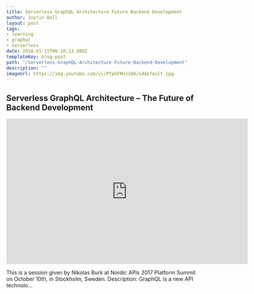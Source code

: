 ```yaml
---
title: Serverless GraphQL Architecture Future Backend Development
author: Justin Ball
layout: post
tags:
- learning
- graphql
- serverless
date: 2018-01-15T06:10:13.000Z
templateKey: blog-post
path: "/Serverless-GraphQL-Architecture-Future-Backend-Development"
description: ""
imageUrl: https://img.youtube.com/vi/PTphFRHJ3d0/sddefault.jpg
---
```


<div id="PTphFRHJ3d0" class="youtube-video">
  <h2 class="youtube-title">Serverless GraphQL Architecture – The Future of Backend Development</h2>
  <iframe src="https://www.youtube.com/embed/PTphFRHJ3d0" frameborder="0" width="640" height="385" allowfullscreen>
    <p>Your browser does not support iframes.</p>
  </iframe>
  <p class="youtube-description">This is a session given by Nikolas Burk at Nordic APIs 2017 Platform Summit on October 10th, in Stockholm, Sweden. Description: GraphQL is a new API technolo...</p>
</div>